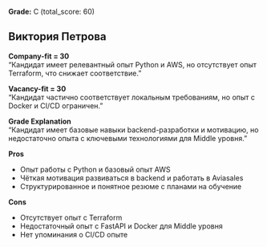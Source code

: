 **Grade:** C (total_score: 60)  

## Виктория Петрова

**Company-fit = 30**  
“Кандидат имеет релевантный опыт Python и AWS, но отсутствует опыт Terraform, что снижает соответствие.”

**Vacancy-fit = 30**  
“Кандидат частично соответствует локальным требованиям, но опыт с Docker и CI/CD ограничен.”

**Grade Explanation**  
“Кандидат имеет базовые навыки backend-разработки и мотивацию, но недостаточно опыта с ключевыми технологиями для Middle уровня.”


**Pros**  
- Опыт работы с Python и базовый опыт AWS  
- Чёткая мотивация развиваться в backend и работать в Aviasales  
- Структурированное и понятное резюме с планами на обучение  

**Cons**  
- Отсутствует опыт с Terraform  
- Недостаточный опыт с FastAPI и Docker для Middle уровня  
- Нет упоминания о CI/CD опыте  